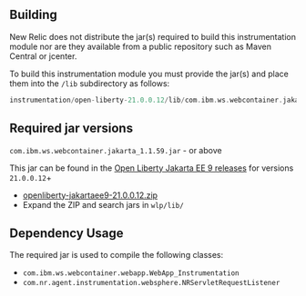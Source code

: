 ## Building

New Relic does not distribute the jar(s) required to build this instrumentation module nor are they available from a public repository such as Maven Central or jcenter.

To build this instrumentation module you must provide the jar(s) and place them into the `/lib` subdirectory as follows:

```groovy
instrumentation/open-liberty-21.0.0.12/lib/com.ibm.ws.webcontainer.jakarta_1.1.59.jar
```

## Required jar versions 

`com.ibm.ws.webcontainer.jakarta_1.1.59.jar` - or above

This jar can be found in the [Open Liberty Jakarta EE 9 releases](https://openliberty.io/start/#runtime_releases) for versions `21.0.0.12`+
* [openliberty-jakartaee9-21.0.0.12.zip](https://public.dhe.ibm.com/ibmdl/export/pub/software/openliberty/runtime/release/2021-11-17_1256/openliberty-jakartaee9-21.0.0.12.zip)
* Expand the ZIP and search jars in `wlp/lib/`

## Dependency Usage

The required jar is used to compile the following classes:
* `com.ibm.ws.webcontainer.webapp.WebApp_Instrumentation`
* `com.nr.agent.instrumentation.websphere.NRServletRequestListener`